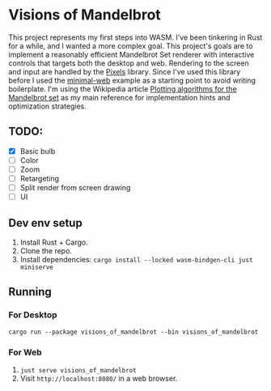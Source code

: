 # Visions of Mandelbrot

This project represents my first steps into WASM. I've been tinkering in Rust for a while, and I wanted a more complex
goal. This project's goals are to implement a reasonably efficient Mandelbrot Set renderer with interactive controls
that targets both the desktop and web. Rendering to the screen and input are handled by
the [Pixels](https://github.com/parasyte/pixels) library. Since I've used this library before I used
the [minimal-web](https://github.com/parasyte/pixels/tree/main/examples/minimal-web) example as a starting point to
avoid writing boilerplate. I'm using the Wikipedia
article [Plotting algorithms for the Mandelbrot set](https://en.wikipedia.org/wiki/Plotting_algorithms_for_the_Mandelbrot_set)
as my main reference for implementation hints and optimization strategies.

## TODO:
- [X] Basic bulb
- [ ] Color
- [ ] Zoom
- [ ] Retargeting
- [ ] Split render from screen drawing
- [ ] UI

## Dev env setup

1. Install Rust + Cargo.
2. Clone the repo.
3. Install dependencies: `cargo install --locked wasm-bindgen-cli just miniserve`

## Running

### For Desktop

`cargo run --package visions_of_mandelbrot --bin visions_of_mandelbrot`

### For Web

1. `just serve visions_of_mandelbrot`
2. Visit `http://localhost:8080/` in a web browser.
